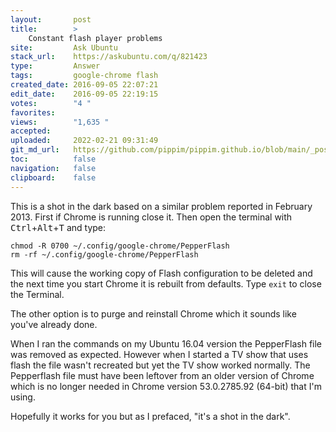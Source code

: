 ```yaml
---
layout:       post
title:        >
    Constant flash player problems
site:         Ask Ubuntu
stack_url:    https://askubuntu.com/q/821423
type:         Answer
tags:         google-chrome flash
created_date: 2016-09-05 22:07:21
edit_date:    2016-09-05 22:19:15
votes:        "4 "
favorites:    
views:        "1,635 "
accepted:     
uploaded:     2022-02-21 09:31:49
git_md_url:   https://github.com/pippim/pippim.github.io/blob/main/_posts/2016/2016-09-05-Constant-flash-player-problems.md
toc:          false
navigation:   false
clipboard:    false
---
```


This is a shot in the dark based on a similar problem reported in February 2013. First if Chrome is running close it. Then open the terminal with <kbd>Ctrl</kbd>+<kbd>Alt</kbd>+<kbd>T</kbd> and type:

``` 
chmod -R 0700 ~/.config/google-chrome/PepperFlash
rm -rf ~/.config/google-chrome/PepperFlash
```

This will cause the working copy of Flash configuration to be deleted and the next time you start Chrome it is rebuilt from defaults. Type `exit` to close the Terminal.

The other option is to purge and reinstall Chrome which it sounds like you've already done.

When I ran the commands on my Ubuntu 16.04 version the PepperFlash file was removed as expected. However when I started a TV show that uses flash the file wasn't recreated but yet the TV show worked normally. The Pepperflash file must have been leftover from an older version of Chrome which is no longer needed in Chrome version 53.0.2785.92 (64-bit) that I'm using.

Hopefully it works for you but as I prefaced, "it's a shot in the dark".
